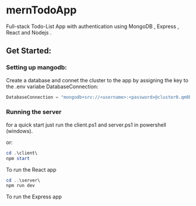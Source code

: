 # mernTodoApp
Full-stack Todo-List App with authentication using MongoDB , Express , React and Nodejs .



## Get Started: 
### Setting up mangodb:
Create a database and connet the cluster to the app by assigning the key to the .env variabe DatabaseConnection: 

```javascript
DatabaseConnection = "mongodb+srv://<username>:<password>@cluster0.qm0bupw.mongodb.net/<dbname>?retryWrites=true&w=majority"
```

### Running the server
for a quick start just run the client.ps1 and server.ps1 in powershell (windows).

or: 

```powershell
cd .\client\ 
npm start
```
To run the React app

```powershell
cd ..\server\ 
npm run dev
```
To run the Express app
